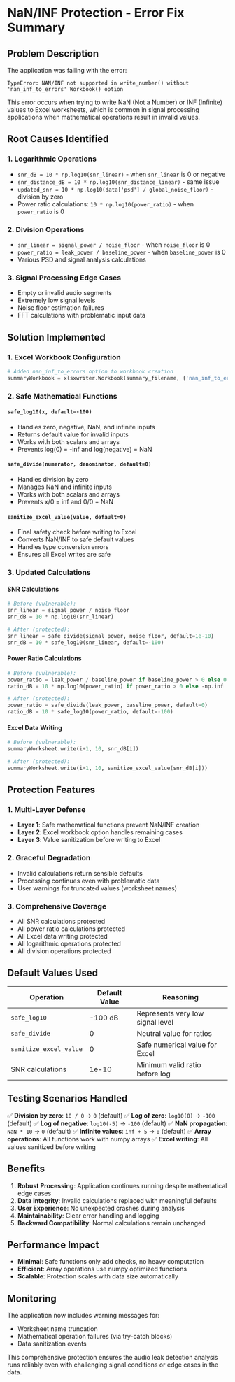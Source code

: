 # NaN/INF Protection - Error Fix Summary

## Problem Description
The application was failing with the error:
```
TypeError: NAN/INF not supported in write_number() without 'nan_inf_to_errors' Workbook() option
```

This error occurs when trying to write NaN (Not a Number) or INF (Infinite) values to Excel worksheets, which is common in signal processing applications when mathematical operations result in invalid values.

## Root Causes Identified

### 1. **Logarithmic Operations**
- `snr_dB = 10 * np.log10(snr_linear)` - when `snr_linear` is 0 or negative
- `snr_distance_dB = 10 * np.log10(snr_distance_linear)` - same issue
- `updated_snr = 10 * np.log10(data['psd'] / global_noise_floor)` - division by zero
- Power ratio calculations: `10 * np.log10(power_ratio)` - when `power_ratio` is 0

### 2. **Division Operations**
- `snr_linear = signal_power / noise_floor` - when `noise_floor` is 0
- `power_ratio = leak_power / baseline_power` - when `baseline_power` is 0
- Various PSD and signal analysis calculations

### 3. **Signal Processing Edge Cases**
- Empty or invalid audio segments
- Extremely low signal levels
- Noise floor estimation failures
- FFT calculations with problematic input data

## Solution Implemented

### 1. **Excel Workbook Configuration**
```python
# Added nan_inf_to_errors option to workbook creation
summaryWorkbook = xlsxwriter.Workbook(summary_filename, {'nan_inf_to_errors': True})
```

### 2. **Safe Mathematical Functions**

#### `safe_log10(x, default=-100)`
- Handles zero, negative, NaN, and infinite inputs
- Returns default value for invalid inputs
- Works with both scalars and arrays
- Prevents log(0) = -inf and log(negative) = NaN

#### `safe_divide(numerator, denominator, default=0)`
- Handles division by zero
- Manages NaN and infinite inputs
- Works with both scalars and arrays
- Prevents x/0 = inf and 0/0 = NaN

#### `sanitize_excel_value(value, default=0)`
- Final safety check before writing to Excel
- Converts NaN/INF to safe default values
- Handles type conversion errors
- Ensures all Excel writes are safe

### 3. **Updated Calculations**

#### SNR Calculations
```python
# Before (vulnerable):
snr_linear = signal_power / noise_floor
snr_dB = 10 * np.log10(snr_linear)

# After (protected):
snr_linear = safe_divide(signal_power, noise_floor, default=1e-10)
snr_dB = 10 * safe_log10(snr_linear, default=-100)
```

#### Power Ratio Calculations
```python
# Before (vulnerable):
power_ratio = leak_power / baseline_power if baseline_power > 0 else 0
ratio_dB = 10 * np.log10(power_ratio) if power_ratio > 0 else -np.inf

# After (protected):
power_ratio = safe_divide(leak_power, baseline_power, default=0)
ratio_dB = 10 * safe_log10(power_ratio, default=-100)
```

#### Excel Data Writing
```python
# Before (vulnerable):
summaryWorksheet.write(i+1, 10, snr_dB[i])

# After (protected):
summaryWorksheet.write(i+1, 10, sanitize_excel_value(snr_dB[i]))
```

## Protection Features

### 1. **Multi-Layer Defense**
- **Layer 1**: Safe mathematical functions prevent NaN/INF creation
- **Layer 2**: Excel workbook option handles remaining cases
- **Layer 3**: Value sanitization before writing to Excel

### 2. **Graceful Degradation**
- Invalid calculations return sensible defaults
- Processing continues even with problematic data
- User warnings for truncated values (worksheet names)

### 3. **Comprehensive Coverage**
- All SNR calculations protected
- All power ratio calculations protected
- All Excel data writing protected
- All logarithmic operations protected
- All division operations protected

## Default Values Used

| Operation | Default Value | Reasoning |
|-----------|---------------|-----------|
| `safe_log10` | -100 dB | Represents very low signal level |
| `safe_divide` | 0 | Neutral value for ratios |
| `sanitize_excel_value` | 0 | Safe numerical value for Excel |
| SNR calculations | 1e-10 | Minimum valid ratio before log |

## Testing Scenarios Handled

✅ **Division by zero**: `10 / 0` → `0` (default)
✅ **Log of zero**: `log10(0)` → `-100` (default)
✅ **Log of negative**: `log10(-5)` → `-100` (default)
✅ **NaN propagation**: `NaN * 10` → `0` (default)
✅ **Infinite values**: `inf + 5` → `0` (default)
✅ **Array operations**: All functions work with numpy arrays
✅ **Excel writing**: All values sanitized before writing

## Benefits

1. **Robust Processing**: Application continues running despite mathematical edge cases
2. **Data Integrity**: Invalid calculations replaced with meaningful defaults
3. **User Experience**: No unexpected crashes during analysis
4. **Maintainability**: Clear error handling and logging
5. **Backward Compatibility**: Normal calculations remain unchanged

## Performance Impact

- **Minimal**: Safe functions only add checks, no heavy computation
- **Efficient**: Array operations use numpy optimized functions
- **Scalable**: Protection scales with data size automatically

## Monitoring

The application now includes warning messages for:
- Worksheet name truncation
- Mathematical operation failures (via try-catch blocks)
- Data sanitization events

This comprehensive protection ensures the audio leak detection analysis runs reliably even with challenging signal conditions or edge cases in the data.